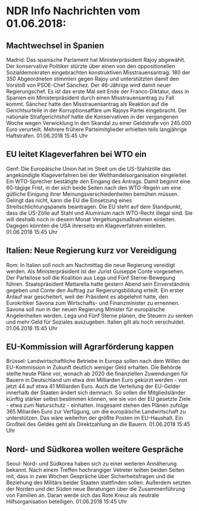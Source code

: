 # NDR Info Nachrichten vom 01.06.2018:


## Machtwechsel in Spanien
Madrid: Das spanische Parlament hat Ministerpräsident Rajoy abgewählt. Der konservative Politiker stürzte über einen von den oppositionellen Sozialdemokraten eingebrachten konstruktiven Misstrauensantrag. 180 der 350 Abgeordneten stimmten gegen Rajoy und unterstützten damit den Vorstoß von PSOE-Chef Sánchez. Der 46-Jährige wird damit neuer Regierungschef. Es ist das erste Mal seit Ende der Franco-Diktatur, dass in Spanien ein Ministerpräsident durch einen Misstrauensantrag zu Fall kommt. Sánchez hatte den Misstrauensantrag als Reaktion auf die Gerichtsurteile in der Korruptionsaffäre um Rajoys Partei eingebracht. Der nationale Strafgerichtshof hatte die Konservativen in der vergangenen Woche wegen Verwicklung in den Skandal zu einer Geldstrafe von 245.000 Euro verurteilt. Mehrere frühere Parteimitglieder erhielten teils langjährige Haftstrafen. 01.06.2018 15:45 Uhr 

## EU leitet Klageverfahren bei WTO ein
Genf: Die Europäische Union hat im Streit um die US-Stahlzölle das angekündigte Klageverfahren bei der Welthandelsorganisation eingeleitet. Ein WTO-Sprecher bestätigte den Eingang des Antrags. Damit beginnt eine 60-tägige Frist, in der sich beide Seiten nach den WTO-Regeln um eine gütliche Einigung ihrer Meinungsverschiedenheiten bemühen müssen. Gelingt das nicht, kann die EU die Einsetzung eines Streitschlichtungspanels beantragen. Die EU steht auf dem Standpunkt, dass die US-Zölle auf Stahl und Aluminium nach WTO-Recht illegal sind. Sie will deshalb noch in diesem Monat Vergeltungsmaßnahmen einleiten. Dagegen könnten die USA ihrerseits ein Klageverfahren einleiten. 01.06.2018 15:45 Uhr 

## Italien: Neue Regierung kurz vor Vereidigung
Rom: In Italien soll noch am Nachmittag die neue Regierung vereidigt werden. Als Ministerpräsident ist der Jurist Guiseppe Conte vorgesehen. Der Parteilose soll die Koalition aus Lega und Fünf Sterne-Bewegung führen. Staatspräsident Mattarella hatte gestern Abend sein Einverständnis gegeben und Conte den Auftrag zur Regierungsbildung erteilt. Ein erster Anlauf war gescheitert, weil der Präsident es abgelehnt hatte, den Eurokritiker Savona zum Wirtschafts- und Finanzminister zu ernennen. Savona soll nun in der neuen Regierung Minister für europäische Angelenheiten werden. Lega und Fünf Sterne planen, die Steuern zu senken und mehr Geld für Soziales auszugeben. Italien gilt als hoch verschuldet. 01.06.2018 15:45 Uhr 

## EU-Kommission will Agrarförderung kappen
Brüssel: Landwirtschaftliche Betriebe in Europa sollen nach dem Willen der EU-Kommission in Zukunft deutlich weniger Geld erhalten. Die Behörde stellte heute Pläne vor, wonach ab 2020 die finanziellen Zuwendungen für Bauern in Deutschland um etwa drei Milliarden Euro gekürzt werden - von jetzt 44 auf etwa 41 Milliarden Euro. Auch die Verteilung der EU-Gelder innerhalb der Staaten ändert sich demnach. So sollen die Mitgliedsländer künftig stärker selbst bestimmen können, wie sie von der EU gesetzte Ziele - etwa zum Naturschutz - einhalten. Insgesamt stehen den Plänen zufolge 365 Miliarden Euro zur Verfügung, um die europäische Landwirtschaft zu unterstützen. Das wäre weiterhin der größte Posten im EU-Haushalt. Ein Großteil des Geldes geht als Direktzahlung an die Bauern. 01.06.2018 15:45 Uhr 

## Nord- und Südkorea wollen weitere Gespräche
Seoul:	Nord- und Südkorea haben sich zu einer weiteren Annäherung bekannt. Nach einem Treffen hochrangiger Vetreter teilten beiden Seiten mit, dass in zwei Wochen Gespräche über Sicherheitsfragen und die Beziehung des Militärs beider Staaten stattfinden sollen. Außerdem setzten der Norden und der Süden neue Beratungen über die Zusammenführung von Familien an. Daran werde sich das Rote Kreuz als neutrale Hilfsorganisation beteiligen. 01.06.2018 15:45 Uhr 
